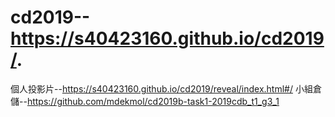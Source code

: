 # cd2019--https://s40423160.github.io/cd2019/.
個人投影片--https://s40423160.github.io/cd2019/reveal/index.html#/
小組倉儲--https://github.com/mdekmol/cd2019b-task1-2019cdb_t1_g3_1
